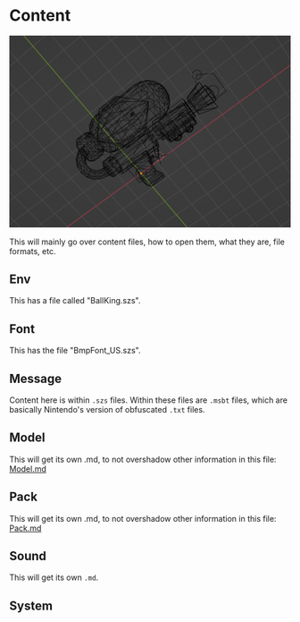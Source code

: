 # Content
![weapons](https://github.com/Delus1onL/Images/blob/main/Weaponsimg.png)

This will mainly go over content files, how to open them, what they are, file formats, etc. 

## Env
This has a file called "BallKing.szs".

## Font
This has the file "BmpFont_US.szs".

## Message

Content here is within `.szs` files. Within these files are `.msbt` files, which are basically Nintendo's version of obfuscated `.txt` files.
## Model

This will get its own .md, to not overshadow other information in this file: [Model.md](https://github.com/Delus1onL/Splatoon-Decompile-For-Splatoon-Legends/blob/main/Documentation/Files/Model.md)
## Pack

This will get its own .md, to not overshadow other information in this file: [Pack.md](https://github.com/Delus1onL/Splatoon-Decompile-For-Splatoon-Legends/blob/main/Documentation/Files/Pack.md)
## Sound

This will get its own `.md`.
## System
